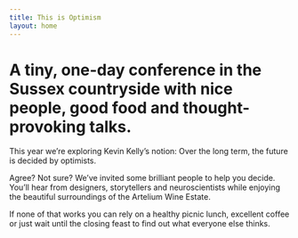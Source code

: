 ```yaml
---
title: This is Optimism
layout: home
---
```


# A tiny, one-day conference in the Sussex countryside with nice people, good food and thought-provoking talks.

This year we’re exploring Kevin Kelly’s notion: Over the long term, the future is decided by optimists.

Agree? Not sure? We’ve invited some brilliant people to help you decide. You’ll hear from designers, storytellers and neuroscientists while enjoying the beautiful surroundings of the Artelium Wine Estate. 

If none of that works you can rely on a healthy picnic lunch, excellent coffee or just wait until the closing feast to find out what everyone else thinks.
